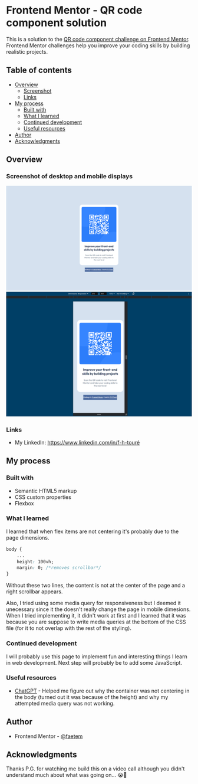 # Frontend Mentor - QR code component solution

This is a solution to the [QR code component challenge on Frontend Mentor](https://www.frontendmentor.io/challenges/qr-code-component-iux_sIO_H). Frontend Mentor challenges help you improve your coding skills by building realistic projects. 

## Table of contents

- [Overview](#overview)
  - [Screenshot](#screenshot)
  - [Links](#links)
- [My process](#my-process)
  - [Built with](#built-with)
  - [What I learned](#what-i-learned)
  - [Continued development](#continued-development)
  - [Useful resources](#useful-resources)
- [Author](#author)
- [Acknowledgments](#acknowledgments)

## Overview

### Screenshot of desktop and mobile displays

![](./qr-code-component-main/images/qr_code_desktop_ver.png)
![](./qr-code-component-main/images/qr_code_mobile_ver.png)

### Links

- My LinkedIn: https://www.linkedin.com/in/f-h-touré 

## My process

### Built with

- Semantic HTML5 markup
- CSS custom properties
- Flexbox

### What I learned

I learned that when flex items are not centering it's probably due to the page dimensions. 

```css
body {
    ...
    height: 100vh; 
    margin: 0; /*removes scrollbar*/
}
```
Without these two lines, the content is not at the center of the page and a right scrollbar appears.

Also, I tried using some media query for responsiveness but I deemed it unecessary since it the doesn't really change the page in mobile dimesions. When I tried implementing it, it didn't work at first and I learned that it was because you are suppose to write media queries at the bottom of the CSS file (for it to not overlap with the rest of the styling).

### Continued development

I will probably use this page to implement fun and interesting things I learn in web development. Next step will probably be to add some JavaScript.

### Useful resources

- [ChatGPT](https://www.chatgpt.com) - Helped me figure out why the container was not centering in the body (turned out it was because of the height) and why my attempted media query was not working.

## Author

- Frontend Mentor - [@faetem](https://www.frontendmentor.io/profile/faetem)

## Acknowledgments

Thanks P.G. for watching me build this on a video call although you didn't understand much about what was going on... :sob::pray:

